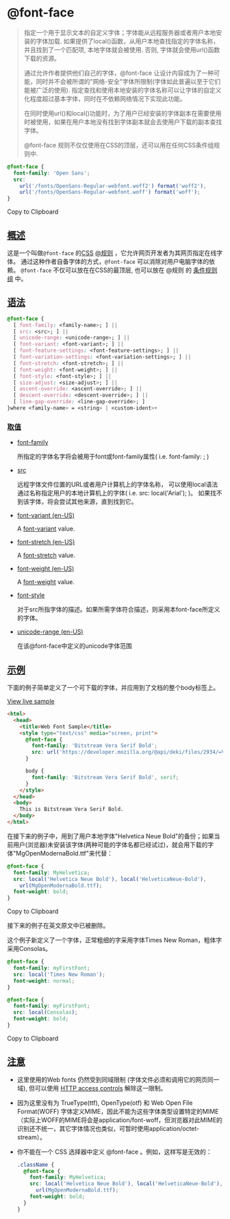 # @font-face

> 指定一个用于显示文本的自定义字体；字体能从远程服务器或者用户本地安装的字体加载. 如果提供了local()函数，从用户本地查找指定的字体名称，并且找到了一个匹配项, 本地字体就会被使用. 否则, 字体就会使用url()函数下载的资源。
>
> 通过允许作者提供他们自己的字体，@font-face 让设计内容成为了一种可能，同时并不会被所谓的"网络-安全"字体所限制(字体如此普遍以至于它们能被广泛的使用). 指定查找和使用本地安装的字体名称可以让字体的自定义化程度超过基本字体，同时在不依赖网络情况下实现此功能。
>
> 在同时使用url()和local()功能时，为了用户已经安装的字体副本在需要使用时被使用，如果在用户本地没有找到字体副本就会去使用户下载的副本查找字体。
>
> @font-face 规则不仅仅使用在CSS的顶层，还可以用在任何CSS条件组规则中.

```css
@font-face {
  font-family: 'Open Sans';
  src:
    url('/fonts/OpenSans-Regular-webfont.woff2') format('woff2'),
    url('/fonts/OpenSans-Regular-webfont.woff') format('woff');
}
```

Copy to Clipboard

## [概述](https://developer.mozilla.org/zh-CN/docs/Web/CSS/@font-face#概述)

这是一个叫做`@font-face` 的[CSS](https://developer.mozilla.org/zh-CN/docs/Web/CSS) [@规则](https://developer.mozilla.org/zh-CN/docs/Web/CSS/At-rule) ，它允许网页开发者为其网页指定在线字体。 通过这种作者自备字体的方式，`@font-face` 可以消除对用户电脑字体的依赖。 `@font-face` 不仅可以放在在CSS的最顶层, 也可以放在 @规则 的 [条件规则组](https://developer.mozilla.org/zh-CN/docs/Web/CSS/At-rule#conditional_group_rules) 中。

## [语法](https://developer.mozilla.org/zh-CN/docs/Web/CSS/@font-face#语法)

```css
@font-face {
  [ font-family: <family-name>; ] ||
  [ src: <src>; ] ||
  [ unicode-range: <unicode-range>; ] ||
  [ font-variant: <font-variant>; ] ||
  [ font-feature-settings: <font-feature-settings>; ] ||
  [ font-variation-settings: <font-variation-settings>; ] ||
  [ font-stretch: <font-stretch>; ] ||
  [ font-weight: <font-weight>; ] ||
  [ font-style: <font-style>; ] ||
  [ size-adjust: <size-adjust>; ] ||
  [ ascent-override: <ascent-override>; ] ||
  [ descent-override: <descent-override>; ] ||
  [ line-gap-override: <line-gap-override>; ]
}where <family-name> = <string> | <custom-ident>+
```

### [取值](https://developer.mozilla.org/zh-CN/docs/Web/CSS/@font-face#取值)

- [font-family](https://developer.mozilla.org/zh-CN/docs/Web/CSS/@font-face/font-family)

  所指定的字体名字将会被用于font或font-family属性( i.e. font-family: <family-name>; )

- [src](https://developer.mozilla.org/zh-CN/docs/Web/CSS/@font-face/src)

  远程字体文件位置的URL或者用户计算机上的字体名称， 可以使用local语法通过名称指定用户的本地计算机上的字体( i.e. src: local('Arial'); )。 如果找不到该字体，将会尝试其他来源，直到找到它。

- [font-variant (en-US)](https://developer.mozilla.org/en-US/docs/Web/CSS/@font-face/font-variant)

  A [font-variant](https://developer.mozilla.org/zh-CN/docs/Web/CSS/font-variant) value.

- [font-stretch (en-US)](https://developer.mozilla.org/en-US/docs/Web/CSS/@font-face/font-stretch)

  A [font-stretch](https://developer.mozilla.org/zh-CN/docs/Web/CSS/font-stretch) value.

- [font-weight (en-US)](https://developer.mozilla.org/en-US/docs/Web/CSS/@font-face/font-weight)

  A [font-weight](https://developer.mozilla.org/zh-CN/docs/Web/CSS/font-weight) value.

- [font-style](https://developer.mozilla.org/zh-CN/docs/Web/CSS/@font-face/font-style)

  对于src所指字体的描述。如果所需字体符合描述，则采用本font-face所定义的字体。

- [unicode-range (en-US)](https://developer.mozilla.org/en-US/docs/Web/CSS/@font-face/unicode-range)

  在该@font-face中定义的unicode字体范围

## [示例](https://developer.mozilla.org/zh-CN/docs/Web/CSS/@font-face#示例)

下面的例子简单定义了一个可下载的字体，并应用到了文档的整个body标签上。

[View live sample](https://developer.mozilla.org/@api/deki/files/2935/=webfont-sample.html)

```html
<html>
  <head>
    <title>Web Font Sample</title>
    <style type="text/css" media="screen, print">
      @font-face {
        font-family: 'Bitstream Vera Serif Bold';
        src: url('https://developer.mozilla.org/@api/deki/files/2934/=VeraSeBd.ttf');
      }

      body {
        font-family: 'Bitstream Vera Serif Bold', serif;
      }
    </style>
  </head>
  <body>
    This is Bitstream Vera Serif Bold.
  </body>
</html>
```

在接下来的例子中，用到了用户本地字体"Helvetica Neue Bold"的备份；如果当前用户(浏览器)未安装该字体(两种可能的字体名都已经试过)，就会用下载的字体"MgOpenModernaBold.ttf"来代替：

```css
@font-face {
  font-family: MyHelvetica;
  src: local('Helvetica Neue Bold'), local('HelveticaNeue-Bold'),
    url(MgOpenModernaBold.ttf);
  font-weight: bold;
}
```

Copy to Clipboard

接下来的例子在英文原文中已被删除。

这个例子新定义了一个字体，正常粗细的字采用字体Times New Roman，粗体字采用Consolas。

```css
@font-face {
  font-family: myFirstFont;
  src: local('Times New Roman');
  font-weight: normal;
}

@font-face {
  font-family: myFirstFont;
  src: local(Consolas);
  font-weight: bold;
}
```

Copy to Clipboard

## [注意](https://developer.mozilla.org/zh-CN/docs/Web/CSS/@font-face#注意)

- 这里使用的Web fonts 仍然受到同域限制 (字体文件必须和调用它的网页同一域), 但可以使用 [HTTP access controls](https://developer.mozilla.org/en-US/docs/HTTP_access_control) 解除这一限制。

- 因为这里没有为 TrueType(ttf), OpenType(otf) 和 Web Open File Format(WOFF) 字体定义MIME，因此不能为这些字体类型设置特定的MIME（实际上WOFF的MIME将会是application/font-woff，但浏览器对此MIME的识别还不统一，其它字体情况也类似，可暂时使用application/octet-stream）。

- 你不能在一个 CSS 选择器中定义 @font-face 。例如，这样写是无效的：

  ```css
  .className {
    @font-face {
      font-family: MyHelvetica;
      src: local('Helvetica Neue Bold'), local('HelveticaNeue-Bold'),
        url(MgOpenModernaBold.ttf);
      font-weight: bold;
    }
  }
  ```
